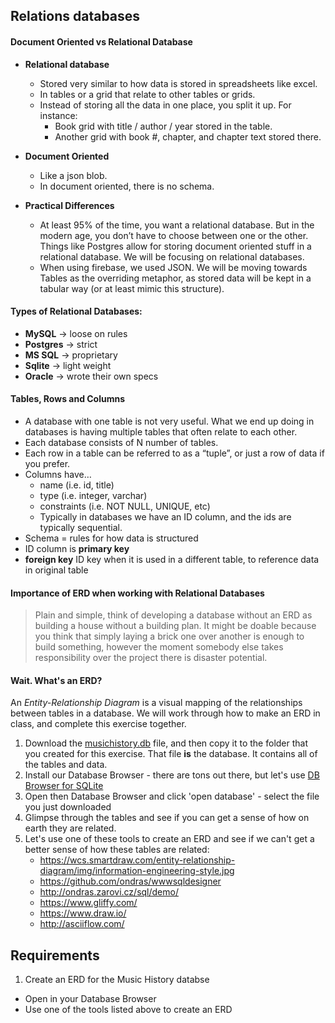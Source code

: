 ## Relations databases  

#### Document Oriented vs Relational Database
  * **Relational database**
    * Stored very similar to how data is stored in spreadsheets like excel.  
    * In tables or a grid that relate to other tables or grids.  
    * Instead of storing all the data in one place, you split it up.  For instance:    
      * Book grid with title / author / year stored in the table.  
      * Another grid with book #, chapter, and chapter text stored there.
  * **Document Oriented**
    * Like a json blob.  
    * In document oriented, there is no schema.

  * **Practical Differences**
    * At least 95% of the time, you want a relational database.  But in the modern age, you don’t have to choose between one or the other.  Things like Postgres allow for storing document oriented stuff in a relational database.  We will be focusing on relational databases.
    * When using firebase, we used JSON.  We will be moving towards Tables as the overriding metaphor, as stored data will be kept in a tabular way (or at least mimic this structure).

#### Types of Relational Databases:
  * **MySQL** → loose on rules
  * **Postgres** → strict
  * **MS SQL** → proprietary
  * **Sqlite** → light weight
  * **Oracle** → wrote their own specs

#### Tables, Rows and Columns
  * A database with one table is not very useful.  What we end up doing in databases is having multiple tables that often relate to each other.
  * Each database consists of N number of tables.  
  * Each row in a table can be referred to as a “tuple”, or just a row of data if you prefer.  
  * Columns have…
     * name (i.e. id, title)
     * type (i.e. integer, varchar)
     * constraints (i.e. NOT NULL, UNIQUE, etc)
    * Typically in databases we have an ID column, and the ids are typically sequential.
  * Schema = rules for how data is structured
  * ID column is **primary key**
  * **foreign key** ID key when it is used in a different table, to reference data in original table

#### Importance of ERD when working with Relational Databases

> Plain and simple, think of developing a database without an ERD as building a house without a building plan. It might be doable because you think that simply laying a brick one over another is enough to build something, however the moment somebody else takes responsibility over the project there is disaster potential.

#### Wait. What's an ERD?
An *Entity-Relationship Diagram* is a visual mapping of the relationships between tables in a database. We will work through how to make an ERD in class, and complete this exercise together.

1. Download the [musichistory.db](./assets/musichistory.db) file, and then copy it to the folder that you created for this exercise. That file **is** the database. It contains all of the tables and data. 
2. Install our Database Browser - there are tons out there, but let's use [DB Browser for SQLite](http://sqlitebrowser.org/)  
3. Open then Database Browser and click 'open database' - select the file you just downloaded
4. Glimpse through the tables and see if you can get a sense of how on earth they are related.  
5. Let's use one of these tools to create an ERD and see if we can't get a better sense of how these tables are related:  
     * https://wcs.smartdraw.com/entity-relationship-diagram/img/information-engineering-style.jpg  
     * https://github.com/ondras/wwwsqldesigner  
     * http://ondras.zarovi.cz/sql/demo/  
     * https://www.gliffy.com/  
     * https://www.draw.io/  
     * http://asciiflow.com/  

## Requirements
1. Create an ERD for the Music History databse
  * Open in your Database Browser
  * Use one of the tools listed above to create an ERD
